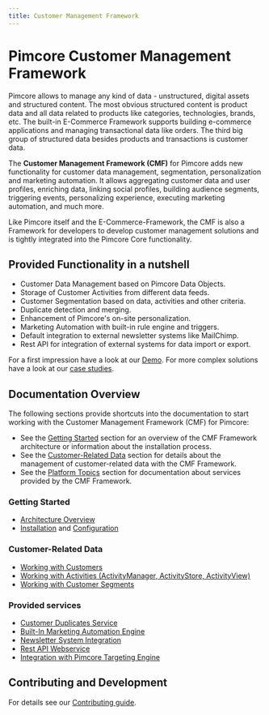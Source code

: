 ```yaml
---
title: Customer Management Framework
---
```


# Pimcore Customer Management Framework

Pimcore allows to manage any kind of data - unstructured, digital assets and structured content. The most obvious structured content is product data and all data related to products like categories, technologies, brands, etc. 
The built-in E-Commerce Framework supports building e-commerce applications and managing transactional data like orders. The third big group of structured data besides products and transactions is customer data. 

The **Customer Management Framework (CMF)** for Pimcore adds new functionality for customer data management, segmentation, personalization and marketing automation. It allows aggregating customer data and user profiles, enriching data, linking social profiles, building audience segments, triggering events, personalizing experience, executing marketing automation, and much more.

Like Pimcore itself and the E-Commerce-Framework, the CMF is also a Framework for developers to develop customer management solutions and is tightly integrated into the Pimcore Core functionality. 

## Provided Functionality in a nutshell
- Customer Data Management based on Pimcore Data Objects.
- Storage of Customer Activities from different data feeds.
- Customer Segmentation based on data, activities and other criteria.
- Duplicate detection and merging.
- Enhancement of Pimcore's on-site personalization.
- Marketing Automation with built-in rule engine and triggers.
- Default integration to external newsletter systems like MailChimp.
- Rest API for integration of external systems for data import or export.

For a first impression have a look at our [Demo](https://demo.pimcore.fun/). For more complex solutions have a look at our [case studies](https://pimcore.com/en/customers).


## Documentation Overview

The following sections provide shortcuts into the documentation to start working with the Customer Management Framework (CMF) for Pimcore: 
- See the [Getting Started](#getting-started) section for an overview of the CMF Framework architecture or information about the installation process.
- See the [Customer-Related Data](#customer-related-data) section for details about the management of customer-related data with the CMF Framework.
- See the [Platform Topics](#platform-topics) section for documentation about services provided by the CMF Framework.

### Getting Started
* [Architecture Overview](./doc/01_Architecture-Overview.md)
* [Installation](./doc/02_Installation/README.md) and [Configuration](./doc/03_Configuration.md)

### Customer-Related Data
* [Working with Customers](./doc/05_Working-with-Customers.md)
* [Working with Activities (ActivityManager, ActivityStore, ActivityView)](./doc/09_Activities/README.md)
* [Working with Customer Segments](./doc/11_CustomerSegments.md)

### Provided services
* [Customer Duplicates Service](./doc/15_CustomerDuplicatesService.md)
* [Built-In Marketing Automation Engine](./doc/22_ActionTrigger.md)
* [Newsletter System Integration](./doc/24_NewsletterSync/README.md)
* [Rest API Webservice](./doc/26_Webservice.md)
* [Integration with Pimcore Targeting Engine](./doc/30_Personalization/README.md)


## Contributing and Development

For details see our [Contributing guide](https://github.com/pimcore/customer-data-framework/blob/master/CONTRIBUTING.md).
